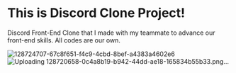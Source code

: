 <h1>This is Discord Clone Project!</h1>

Discord Front-End Clone that I made with my teammate to advance our front-end skills. All codes are our own. 

![128724707-67c8f651-f4c9-4cbd-8bef-a4383a4602e6](https://github.com/mehmetnail0/discord-menn-clone/assets/54910442/0570c4fe-c370-49f3-b782-973ba5834c35)
![Uploading 128720658-0c4a8b19-b942-44dd-ae18-165834b55b33.png…]()
